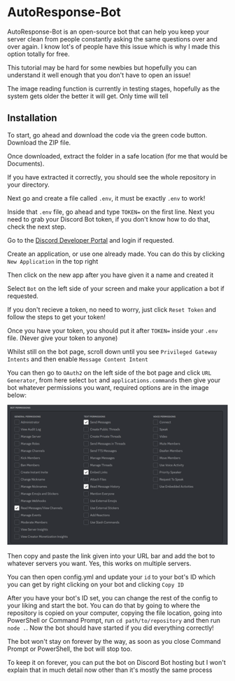 # AutoResponse-Bot

AutoResponse-Bot is an open-source bot that can help you keep your server clean from people constantly asking the same questions over and over again. I know lot's of people have this issue which is why I made this option totally for free.

This tutorial may be hard for some newbies but hopefully you can understand it well enough that you don't have to open an issue!

The image reading function is currently in testing stages, hopefully as the system gets older the better it will get. Only time will tell

## Installation

To start, go ahead and download the code via the green code button. Download the ZIP file.

Once downloaded, extract the folder in a safe location (for me that would be Documents).

If you have extracted it correctly, you should see the whole repository in your directory.

Next go and create a file called `.env`, it must be exactly `.env` to work!

Inside that `.env` file, go ahead and type `TOKEN=` on the first line. Next you need to grab your Discord Bot token, if you don't know how to do that, check the next step.

Go to the [Discord Developer Portal](https://discord.com/developers/applications) and login if requested.

Create an application, or use one already made. You can do this by clicking `New Application` in the top right

Then click on the new app after you have given it a name and created it

Select `Bot` on the left side of your screen and make your application a bot if requested.

If you don't recieve a token, no need to worry, just click `Reset Token` and follow the steps to get your token!

Once you have your token, you should put it after `TOKEN=` inside your `.env` file. (Never give your token to anyone)

Whilst still on the bot page, scroll down until you see `Privileged Gateway Intents` and then enable `Message Content Intent`

You can then go to `OAuth2` on the left side of the bot page and click `URL Generator`, from here select `bot` and `applications.commands` then give your bot whatever permissions you want, required options are in the image below:

![permissions](img/permissions.PNG)

Then copy and paste the link given into your URL bar and add the bot to whatever servers you want. Yes, this works on multiple servers.

You can then open config.yml and update your `id` to your bot's ID which you can get by right clicking on your bot and clicking `Copy ID`

After you have your bot's ID set, you can change the rest of the config to your liking and start the bot. You can do that by going to where the repository is copied on your computer, copying the file location, going into PowerShell or Command Prompt, run `cd path/to/repository` and then run `node .`. Now the bot should have started if you did everything correctly!

The bot won't stay on forever by the way, as soon as you close Command Prompt or PowerShell, the bot will stop too.

To keep it on forever, you can put the bot on Discord Bot hosting but I won't explain that in much detail now other than it's mostly the same process